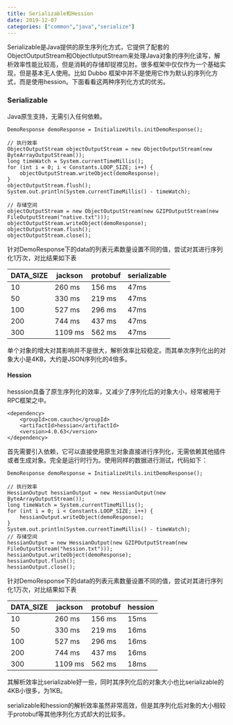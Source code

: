 ```yaml
---
title: Serializable和Hession
date: 2019-12-07
categories: ["common","java","serialize"]
---
```


Serializable是Java提供的原生序列化方式，它提供了配套的ObjectOutputStream和ObjectIutputStream来处理Java对象的序列化读写，解析效率性能比较高，但是消耗的存储却捉襟见肘。很多框架中仅仅作为一个基础实现，但是基本无人使用。比如 Dubbo 框架中并不是使用它作为默认的序列化方式，而是使用hession。下面看看这两种序列化方式的优劣。

<!--more-->

### Serializable

Java原生支持，无需引入任何依赖。

```
DemoResponse demoResponse = InitializeUtils.initDemoResponse();

// 执行效率
ObjectOutputStream objectOutputStream = new ObjectOutputStream(new ByteArrayOutputStream());
long timeWatch = System.currentTimeMillis();
for (int i = 0; i < Constants.LOOP_SIZE; i++) {
	objectOutputStream.writeObject(demoResponse);
}
objectOutputStream.flush();
System.out.println(System.currentTimeMillis() - timeWatch);

// 存储空间
objectOutputStream = new ObjectOutputStream(new GZIPOutputStream(new FileOutputStream("native.txt")));
objectOutputStream.writeObject(demoResponse);
objectOutputStream.flush();
objectOutputStream.close();
```

针对DemoResponse下的data的列表元素数量设置不同的值，尝试对其进行序列化1万次，对比结果如下表

| DATA_SIZE | jackson | protobuf | serializable |
| --------- | ------- | -------- | ------------ |
| 10        | 260 ms  | 156 ms   | 47ms         |
| 50        | 330 ms  | 219 ms   | 47ms         |
| 100       | 527 ms  | 296 ms   | 47ms         |
| 200       | 744 ms  | 437 ms   | 47ms         |
| 300       | 1109 ms | 562 ms   | 47ms         |

单个对象的增大对其影响并不是很大，解析效率比较稳定。而其单次序列化出的对象大小是4KB，大约是JSON序列化的4倍多。

#### Hession

hesssion具备了原生序列化的效率，又减少了序列化后的对象大小，经常被用于RPC框架之中。

```
<dependency>
	<groupId>com.caucho</groupId>
	<artifactId>hessian</artifactId>
	<version>4.0.63</version>
</dependency>
```

首先需要引入依赖，它可以直接使用原生对象直接进行序列化，无需依赖其他插件或者生成对象。完全是运行时行为。使用同样的数据进行测试，代码如下：

```
DemoResponse demoResponse = InitializeUtils.initDemoResponse();

// 执行效率
HessianOutput hessianOutput = new HessianOutput(new ByteArrayOutputStream());
long timeWatch = System.currentTimeMillis();
for (int i = 0; i < Constants.LOOP_SIZE; i++) {
	hessianOutput.writeObject(demoResponse);
}
System.out.println(System.currentTimeMillis() - timeWatch);
// 存储空间
hessianOutput = new HessianOutput(new GZIPOutputStream(new FileOutputStream("hession.txt")));
hessianOutput.writeObject(demoResponse);
hessianOutput.flush();
hessianOutput.close();
```

针对DemoResponse下的data的列表元素数量设置不同的值，尝试对其进行序列化1万次，对比结果如下表

| DATA_SIZE | jackson | protobuf | hession |
| --------- | ------- | -------- | ------- |
| 10        | 260 ms  | 156 ms   | 15ms    |
| 50        | 330 ms  | 219 ms   | 16ms    |
| 100       | 527 ms  | 296 ms   | 16ms    |
| 200       | 744 ms  | 437 ms   | 16ms    |
| 300       | 1109 ms | 562 ms   | 18ms    |

其解析效率比serializable好一些，同时其序列化后的对象大小也比serializable的4KB小很多，为1KB。

serializable和hession的解析效率虽然非常高效，但是其序列化后对象的大小相较于protobuf等其他序列化方式却大的比较多。